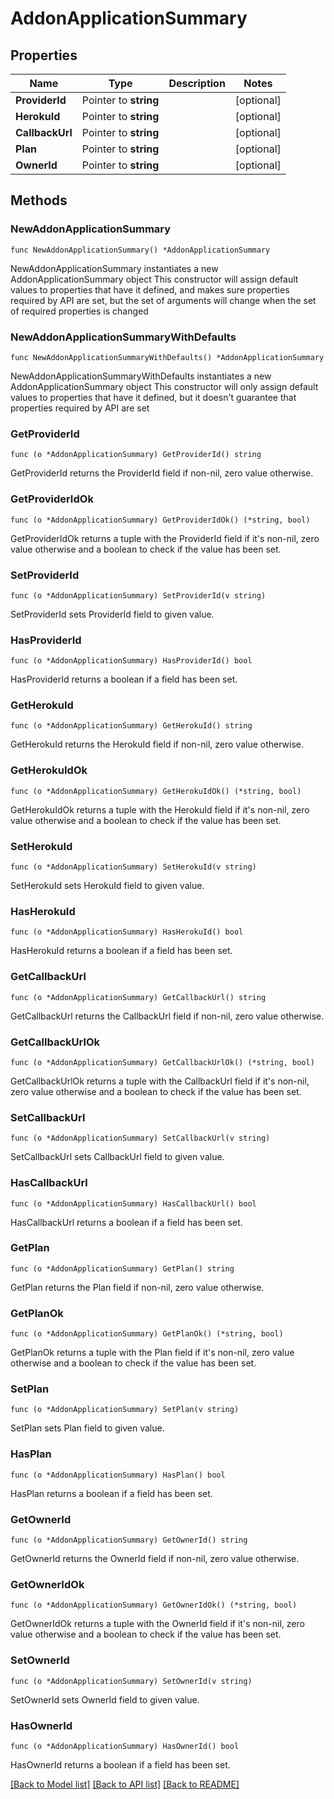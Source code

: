 # AddonApplicationSummary

## Properties

Name | Type | Description | Notes
------------ | ------------- | ------------- | -------------
**ProviderId** | Pointer to **string** |  | [optional] 
**HerokuId** | Pointer to **string** |  | [optional] 
**CallbackUrl** | Pointer to **string** |  | [optional] 
**Plan** | Pointer to **string** |  | [optional] 
**OwnerId** | Pointer to **string** |  | [optional] 

## Methods

### NewAddonApplicationSummary

`func NewAddonApplicationSummary() *AddonApplicationSummary`

NewAddonApplicationSummary instantiates a new AddonApplicationSummary object
This constructor will assign default values to properties that have it defined,
and makes sure properties required by API are set, but the set of arguments
will change when the set of required properties is changed

### NewAddonApplicationSummaryWithDefaults

`func NewAddonApplicationSummaryWithDefaults() *AddonApplicationSummary`

NewAddonApplicationSummaryWithDefaults instantiates a new AddonApplicationSummary object
This constructor will only assign default values to properties that have it defined,
but it doesn't guarantee that properties required by API are set

### GetProviderId

`func (o *AddonApplicationSummary) GetProviderId() string`

GetProviderId returns the ProviderId field if non-nil, zero value otherwise.

### GetProviderIdOk

`func (o *AddonApplicationSummary) GetProviderIdOk() (*string, bool)`

GetProviderIdOk returns a tuple with the ProviderId field if it's non-nil, zero value otherwise
and a boolean to check if the value has been set.

### SetProviderId

`func (o *AddonApplicationSummary) SetProviderId(v string)`

SetProviderId sets ProviderId field to given value.

### HasProviderId

`func (o *AddonApplicationSummary) HasProviderId() bool`

HasProviderId returns a boolean if a field has been set.

### GetHerokuId

`func (o *AddonApplicationSummary) GetHerokuId() string`

GetHerokuId returns the HerokuId field if non-nil, zero value otherwise.

### GetHerokuIdOk

`func (o *AddonApplicationSummary) GetHerokuIdOk() (*string, bool)`

GetHerokuIdOk returns a tuple with the HerokuId field if it's non-nil, zero value otherwise
and a boolean to check if the value has been set.

### SetHerokuId

`func (o *AddonApplicationSummary) SetHerokuId(v string)`

SetHerokuId sets HerokuId field to given value.

### HasHerokuId

`func (o *AddonApplicationSummary) HasHerokuId() bool`

HasHerokuId returns a boolean if a field has been set.

### GetCallbackUrl

`func (o *AddonApplicationSummary) GetCallbackUrl() string`

GetCallbackUrl returns the CallbackUrl field if non-nil, zero value otherwise.

### GetCallbackUrlOk

`func (o *AddonApplicationSummary) GetCallbackUrlOk() (*string, bool)`

GetCallbackUrlOk returns a tuple with the CallbackUrl field if it's non-nil, zero value otherwise
and a boolean to check if the value has been set.

### SetCallbackUrl

`func (o *AddonApplicationSummary) SetCallbackUrl(v string)`

SetCallbackUrl sets CallbackUrl field to given value.

### HasCallbackUrl

`func (o *AddonApplicationSummary) HasCallbackUrl() bool`

HasCallbackUrl returns a boolean if a field has been set.

### GetPlan

`func (o *AddonApplicationSummary) GetPlan() string`

GetPlan returns the Plan field if non-nil, zero value otherwise.

### GetPlanOk

`func (o *AddonApplicationSummary) GetPlanOk() (*string, bool)`

GetPlanOk returns a tuple with the Plan field if it's non-nil, zero value otherwise
and a boolean to check if the value has been set.

### SetPlan

`func (o *AddonApplicationSummary) SetPlan(v string)`

SetPlan sets Plan field to given value.

### HasPlan

`func (o *AddonApplicationSummary) HasPlan() bool`

HasPlan returns a boolean if a field has been set.

### GetOwnerId

`func (o *AddonApplicationSummary) GetOwnerId() string`

GetOwnerId returns the OwnerId field if non-nil, zero value otherwise.

### GetOwnerIdOk

`func (o *AddonApplicationSummary) GetOwnerIdOk() (*string, bool)`

GetOwnerIdOk returns a tuple with the OwnerId field if it's non-nil, zero value otherwise
and a boolean to check if the value has been set.

### SetOwnerId

`func (o *AddonApplicationSummary) SetOwnerId(v string)`

SetOwnerId sets OwnerId field to given value.

### HasOwnerId

`func (o *AddonApplicationSummary) HasOwnerId() bool`

HasOwnerId returns a boolean if a field has been set.


[[Back to Model list]](../README.md#documentation-for-models) [[Back to API list]](../README.md#documentation-for-api-endpoints) [[Back to README]](../README.md)


